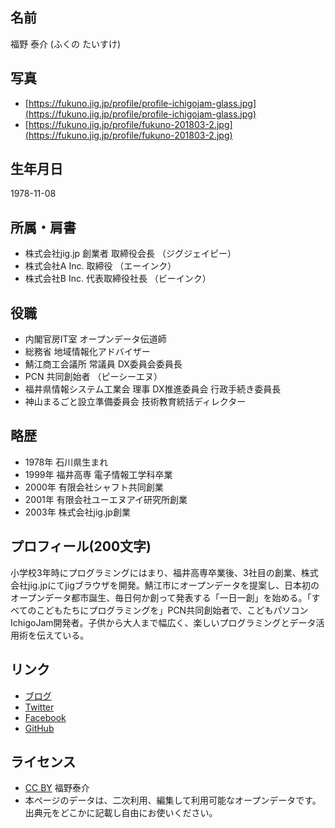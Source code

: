 ## 名前

福野 泰介 (ふくの たいすけ)

## 写真

- [https://fukuno.jig.jp/profile/profile-ichigojam-glass.jpg](https://fukuno.jig.jp/profile/profile-ichigojam-glass.jpg)
- [https://fukuno.jig.jp/profile/fukuno-201803-2.jpg](https://fukuno.jig.jp/profile/fukuno-201803-2.jpg)

## 生年月日

1978-11-08

## 所属・肩書

- 株式会社jig.jp 創業者 取締役会長 （ジグジェイピー）
- 株式会社A Inc. 取締役 （エーインク）
- 株式会社B Inc. 代表取締役社長 （ビーインク）

## 役職

- 内閣官房IT室 オープンデータ伝道師
- 総務省 地域情報化アドバイザー
- 鯖江商工会議所 常議員 DX委員会委員長
- PCN 共同創始者 （ピーシーエヌ）
- 福井県情報システム工業会 理事 DX推進委員会 行政手続き委員長
- 神山まるごと設立準備委員会 技術教育統括ディレクター

## 略歴

- 1978年 石川県生まれ
- 1999年 福井高専 電子情報工学科卒業
- 2000年 有限会社シャフト共同創業
- 2001年 有限会社ユーエヌアイ研究所創業
- 2003年 株式会社jig.jp創業

## プロフィール(200文字)

小学校3年時にプログラミングにはまり、福井高専卒業後、3社目の創業、株式会社jig.jpにてjigブラウザを開発。鯖江市にオープンデータを提案し、日本初のオープンデータ都市誕生、毎日何か創って発表する「一日一創」を始める。「すべてのこどもたちにプログラミングを」PCN共同創始者で、こどもパソコンIchigoJam開発者。子供から大人まで幅広く、楽しいプログラミングとデータ活用術を伝えている。

## リンク

- [ブログ](https://fukuno.jig.jp/)
- [Twitter](https://twitter.com/taisukef)
- [Facebook](https://facebook.com/taisuke.fukuno)
- [GitHub](https://github.com/taisukef)

## ライセンス

- [CC BY](https://creativecommons.org/licenses/by/4.0/deed.ja) 福野泰介
- 本ページのデータは、二次利用、編集して利用可能なオープンデータです。出典元をどこかに記載し自由にお使いください。
